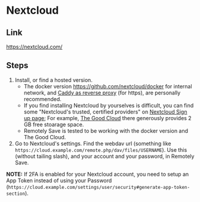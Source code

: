 # Nextcloud

## Link

<https://nextcloud.com/>

## Steps

1. Install, or find a hosted version. 
    * The docker version <https://github.com/nextcloud/docker> for internal network, and [Caddy as reverse proxy](https://caddyserver.com/docs/quick-starts/reverse-proxy) (for https), are personally recommended.
    * If you find installing Nextcloud by yourselves is difficult, you can find some "Nextcloud's trusted, certified providers" on [Nextcloud Sign up page](https://nextcloud.com/sign-up/); For example, [The Good Cloud](https://thegood.cloud/) there generously provides 2 GB free stoarage space.
    * Remotely Save is tested to be working with the docker version and The Good Cloud.
2. Go to Nextcloud's settings. Find the webdav url (something like `https://cloud.example.com/remote.php/dav/files/USERNAME`). Use this (without tailing slash), and your account and your password, in Remotely Save.

**NOTE:** If 2FA is enabled for your Nextcloud account, you need to setup an App Token instead of using your Password (`https://cloud.example.com/settings/user/security#generate-app-token-section`).
